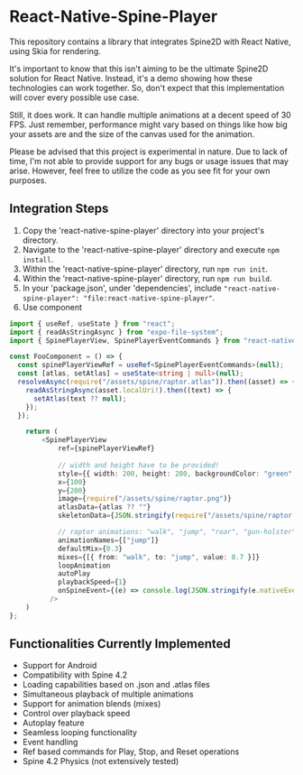 React-Native-Spine-Player
=========================

This repository contains a library that integrates Spine2D with React Native, using Skia for rendering.

It's important to know that this isn't aiming to be the ultimate Spine2D solution for React Native. Instead, it's a demo showing how these technologies can work together. So, don't expect that this implementation will cover every possible use case.

Still, it does work. It can handle multiple animations at a decent speed of 30 FPS. Just remember, performance might vary based on things like how big your assets are and the size of the canvas used for the animation.

Please be advised that this project is experimental in nature. Due to lack of time, I'm not able to provide support for any bugs or usage issues that may arise. However, feel free to utilize the code as you see fit for your own purposes.

Integration Steps
-------------------------
1. Copy the 'react-native-spine-player' directory into your project's directory.
2. Navigate to the 'react-native-spine-player' directory and execute `npm install`.
3. Within the 'react-native-spine-player' directory, run `npm run init`.
4. Within the 'react-native-spine-player' directory, run `npm run build`.
5. In your 'package.json', under 'dependencies', include `"react-native-spine-player": "file:react-native-spine-player"`.
6. Use component
```typescript
import { useRef, useState } from "react";
import { readAsStringAsync } from "expo-file-system";
import { SpinePlayerView, SpinePlayerEventCommands } from "react-native-spine-player";

const FooComponent = () => {
  const spinePlayerViewRef = useRef<SpinePlayerEventCommands>(null);
  const [atlas, setAtlas] = useState<string | null>(null);
  resolveAsync(require("/assets/spine/raptor.atlas")).then((asset) => {
    readAsStringAsync(asset.localUri!).then((text) => {
      setAtlas(text ?? null);
    });
  });

    return (
        <SpinePlayerView
            ref={spinePlayerViewRef}
            
            // width and height have to be provided!
            style={{ width: 200, height: 200, backgroundColor: "green" }}
            x={100}
            y={200}
            image={require("/assets/spine/raptor.png")}
            atlasData={atlas ?? ""}
            skeletonData={JSON.stringify(require("/assets/spine/raptor.json"))}

            // raptor animations: "walk", "jump", "roar", "gun-holster", "gun-grab"
            animationNames={["jump"]}
            defaultMix={0.3}
            mixes={[{ from: "walk", to: "jump", value: 0.7 }]}
            loopAnimation
            autoPlay
            playbackSpeed={1}
            onSpineEvent={(e) => console.log(JSON.stringify(e.nativeEvent))}
          />
    )
};
```

Functionalities Currently Implemented
-------------------------
- Support for Android
- Compatibility with Spine 4.2
- Loading capabilities based on .json and .atlas files
- Simultaneous playback of multiple animations
- Support for animation blends (mixes)
- Control over playback speed
- Autoplay feature
- Seamless looping functionality
- Event handling
- Ref based commands for Play, Stop, and Reset operations
- Spine 4.2 Physics (not extensively tested)
